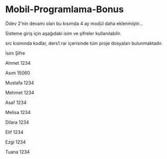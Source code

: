 # Mobil-Programlama-Bonus

Ödev 2'nin devamı olan bu kısımda 4 ay modül daha eklenmiştir...

Sisteme giriş için aşağıdaki isim ve şifreler kullanılabilir.

src kısmında kodlar, ders1.rar içerisinde tüm proje dosyaları bulunmaktadır.

İsim Şifre

Ahmet 1234

Asım 15060

Mustafa 1234

Mehmet 1234

Asaf 1234

Melisa 1234

Dilara 1234

Elif 1234

Ezgi 1234

Tuana 1234
